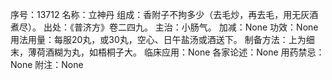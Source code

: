 序号：13712
名称：立神丹
组成：香附子不拘多少（去毛炒，再去毛，用无灰酒煮尽）。
出处：《普济方》卷二四九。
主治：小肠气。
加减：None
功效：None
用法用量：每服20丸，或30丸，空心、日午盐汤或酒送下。
制备方法：上为细末，薄荷酒糊为丸，如梧桐子大。
临床应用：None
各家论述：None
用药禁忌：None
附注：None
